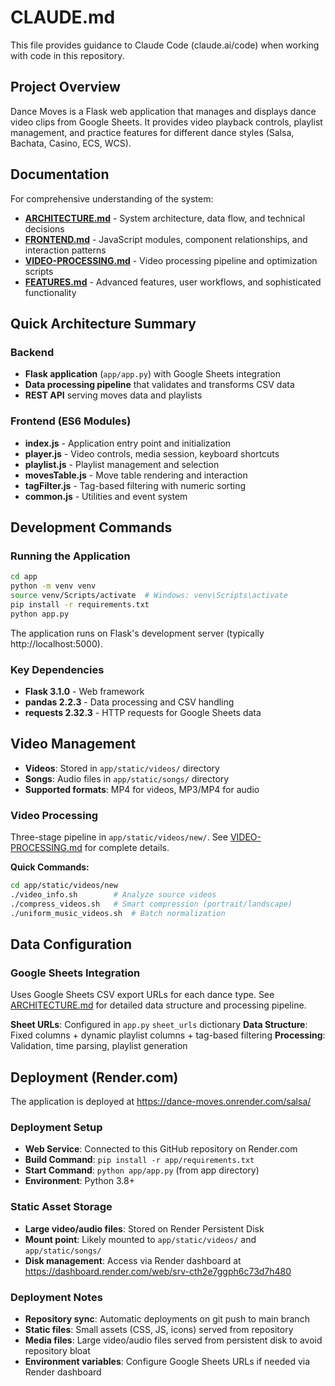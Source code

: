 # CLAUDE.md

This file provides guidance to Claude Code (claude.ai/code) when working with code in this repository.

## Project Overview

Dance Moves is a Flask web application that manages and displays dance video clips from Google Sheets. It provides video playback controls, playlist management, and practice features for different dance styles (Salsa, Bachata, Casino, ECS, WCS).

## Documentation

For comprehensive understanding of the system:

- **[ARCHITECTURE.md](./ARCHITECTURE.md)** - System architecture, data flow, and technical decisions
- **[FRONTEND.md](./FRONTEND.md)** - JavaScript modules, component relationships, and interaction patterns  
- **[VIDEO-PROCESSING.md](./VIDEO-PROCESSING.md)** - Video processing pipeline and optimization scripts
- **[FEATURES.md](./FEATURES.md)** - Advanced features, user workflows, and sophisticated functionality

## Quick Architecture Summary

### Backend
- **Flask application** (`app/app.py`) with Google Sheets integration
- **Data processing pipeline** that validates and transforms CSV data
- **REST API** serving moves data and playlists

### Frontend (ES6 Modules)
- **index.js** - Application entry point and initialization
- **player.js** - Video controls, media session, keyboard shortcuts
- **playlist.js** - Playlist management and selection
- **movesTable.js** - Move table rendering and interaction
- **tagFilter.js** - Tag-based filtering with numeric sorting
- **common.js** - Utilities and event system

## Development Commands

### Running the Application
```bash
cd app
python -m venv venv
source venv/Scripts/activate  # Windows: venv\Scripts\activate
pip install -r requirements.txt
python app.py
```

The application runs on Flask's development server (typically http://localhost:5000).

### Key Dependencies
- **Flask 3.1.0** - Web framework
- **pandas 2.2.3** - Data processing and CSV handling
- **requests 2.32.3** - HTTP requests for Google Sheets data

## Video Management

- **Videos**: Stored in `app/static/videos/` directory
- **Songs**: Audio files in `app/static/songs/` directory
- **Supported formats**: MP4 for videos, MP3/MP4 for audio

### Video Processing

Three-stage pipeline in `app/static/videos/new/`. See [VIDEO-PROCESSING.md](./VIDEO-PROCESSING.md) for complete details.

**Quick Commands:**
```bash
cd app/static/videos/new
./video_info.sh        # Analyze source videos
./compress_videos.sh   # Smart compression (portrait/landscape)
./uniform_music_videos.sh  # Batch normalization
```

## Data Configuration

### Google Sheets Integration

Uses Google Sheets CSV export URLs for each dance type. See [ARCHITECTURE.md](./ARCHITECTURE.md) for detailed data structure and processing pipeline.

**Sheet URLs**: Configured in `app.py` `sheet_urls` dictionary
**Data Structure**: Fixed columns + dynamic playlist columns + tag-based filtering
**Processing**: Validation, time parsing, playlist generation

## Deployment (Render.com)

The application is deployed at https://dance-moves.onrender.com/salsa/

### Deployment Setup
- **Web Service**: Connected to this GitHub repository on Render.com
- **Build Command**: `pip install -r app/requirements.txt`
- **Start Command**: `python app/app.py` (from app directory)
- **Environment**: Python 3.8+

### Static Asset Storage
- **Large video/audio files**: Stored on Render Persistent Disk
- **Mount point**: Likely mounted to `app/static/videos/` and `app/static/songs/`
- **Disk management**: Access via Render dashboard at https://dashboard.render.com/web/srv-cth2e7ggph6c73d7h480

### Deployment Notes
- **Repository sync**: Automatic deployments on git push to main branch
- **Static files**: Small assets (CSS, JS, icons) served from repository
- **Media files**: Large video/audio files served from persistent disk to avoid repository bloat
- **Environment variables**: Configure Google Sheets URLs if needed via Render dashboard

